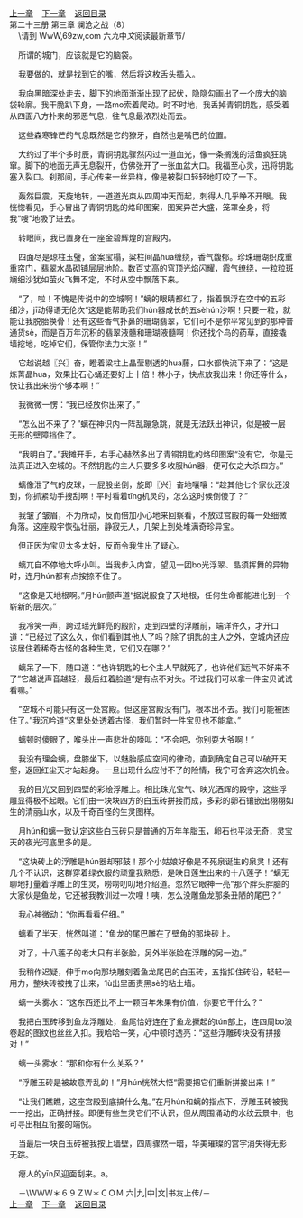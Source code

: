 
[上一章](https://github.com/xiaominghe2014/spider_book/blob/master/book/知北游/第299章.md)&nbsp;&nbsp;&nbsp;&nbsp;[下一章](https://github.com/xiaominghe2014/spider_book/blob/master/book/知北游/第301章.md)&nbsp;&nbsp;&nbsp;&nbsp;[返回目录](https://github.com/xiaominghe2014/spider_book/blob/master/book/知北游/README.md)
<br /> 第二十三册 第三章 澜沧之战（8）<br />
        \请到 WwW,69zw,com 六*九*中*文*阅读最新章节/

    所谓的城门，应该就是它的脑袋。

    我要做的，就是找到它的嘴，然后将这枚舌头插入。

    我向黑暗深处走去，脚下的地面渐渐出现了起伏，隐隐勾画出了一个庞大的脑袋轮廓。我干脆趴下身，一路mo索着爬动。时不时地，我丢掉青铜钥匙，感受着从四面八方扑来的邪恶气息，往气息最浓烈处而去。

    这些森寒锋芒的气息既然是它的獠牙，自然也是嘴巴的位置。

    大约过了半个多时辰，青铜钥匙骤然闪过一道血光，像一条搁浅的活鱼疯狂跳窜。脚下的地面无声无息裂开，仿佛张开了一张血盆大口。我福至心灵，迅将钥匙塞入裂口。刹那间，手心传来一丝异样，像是被裂口轻轻地叮咬了一下。

    轰然巨震，天旋地转，一道道光束从四周冲天而起，刺得人几乎睁不开眼。我恍惚看见，手心冒出了青铜钥匙的烙印图案，图案异芒大盛，笼罩全身，将我“嗖”地吸了进去。

    转眼间，我已置身在一座金碧辉煌的宫殿内。

    四面尽是琼柱玉璧，金案宝榻，粱柱间晶hua缠绕，香气馥郁。珍珠珊瑚织成重重帘门，翡翠水晶砌铺层层地阶。数百丈高的穹顶光焰闪耀，霞气缭绕，一粒粒斑斓细沙犹如萤火飞舞不定，不时从空中飘落下来。

    “了，啦！不愧是传说中的空城啊！”螭的眼睛都红了，指着飘浮在空中的五彩细沙，jī动得语无伦次“这是能帮助我们hún器成长的五sèhún沙啊！只要一粒，就能让我脱胎换骨！还有这些香气扑鼻的珊瑚翡翠，它们可不是你平常见到的那种普通货sè，而是百万年沉积的翡翠液髓和珊瑚液髓啊！你还找个鸟的药草，直接撬墙挖地，吃掉它们，保管你法力大涨！”

    它越说越〖兴〗奋，瞪着粱柱上晶莹剔透的hua藤，口水都快流下来了：“这是炼菁晶hua，效果比石心蛹还要好上十倍！林小子，快点放我出来！你还等什么，快让我出来捞个够本啊！”

    我微微一愣：“我已经放你出来了。”

    “怎么出不来了？”螭在神识内一阵乱蹦急跳，就是无法跃出神识，似是被一层无形的壁障挡住了。

    “我明白了。”我摊开手，右手心赫然多出了青铜钥匙的烙印图案“没有它，你是无法真正进入空城的。不然钥匙的主人只要多多收服hún器，便可仗之大杀四方。”

    螭像泄了气的皮球，一屁股坐倒，旋即〖兴〗奋地嚷嚷：“趁其他七个家伙还没到，你抓紧动手搜刮啊！平时看着tǐng机灵的，怎么这时候倒傻了？”

    我皱了皱眉，不为所动，反而倍加小心地来回察看，不放过宫殿的每一处细微角落。这座殿宇恢弘壮丽，静寂无人，几架上到处堆满奇珍异宝。

    但正因为宝贝太多太好，反而令我生出了疑心。

    螭兀自不停地大呼小叫。当我步入内宫，望见一团bo光浮翠、晶须挥舞的异物时，连月hún都有点按捺不住了。

    “这像是天地根啊。”月hún颤声道“据说服食了天地根，任何生命都能进化到一个崭新的层次。”

    我冷笑一声，跨过瑶光鲜亮的殿阶，走到四壁的浮雕前，端详许久，才开口道：“已经过了这么久，你们看到其他人了吗？除了钥匙的主人之外，空城内还应该居住着稀奇古怪的各种生灵，它们又在哪？”

    螭呆了一下，随口道：“也许钥匙的七个主人早就死了，也许他们运气不好来不了”它越说声音越轻，最后红着脸道“是有点不对头。不过我们可以拿一件宝贝试试看嘛。”

    “空城不可能只有这一处宫殿。但这座宫殿没有门，根本出不去。我们可能被困住了。”我沉吟道“这里处处透着古怪，我们暂时一件宝贝也不能拿。”

    螭顿时傻眼了，喉头出一声悲壮的嚎叫：“不会吧，你别耍大爷啊！”

    我没有理会螭，盘膝坐下，以魅胎感应空间的律动，直到确定自己可以破开天壑，返回红尘天才站起身。一旦出现什么应付不了的险情，我宁可舍弃这次机会。

    我的目光又回到四壁的彩绘浮雕上。相比珠光宝气、映光洒辉的殿宇，这些浮雕显得极不起眼。它们由一块块四方的白玉砖拼接而成，多彩的卵石镶嵌出栩栩如生的清丽山水，以及千奇百怪的生灵图样。

    月hún和螭一致认定这些白玉砖只是普通的万年羊脂玉，卵石也平淡无奇，灵宝天的夜光河底里多的是。

    “这块砖上的浮雕是hún器却邪鼓！那个小姑娘好像是不死泉诞生的泉灵！还有几个不认识，这群穿着绿衣服的顽童我熟悉，是映日莲生出来的十八莲子！”螭无聊地打量着浮雕上的生灵，唠唠叨叨地介绍道。忽然它眼神一亮“那个胖头胖脑的大家伙是鱼龙，它还被我教训过一次哩！咦，怎么没雕鱼龙那条丑陋的尾巴？”

    我心神微动：“你再看看仔细。”

    螭看了半天，恍然叫道：“鱼龙的尾巴雕在了壁角的那块砖上。

    对了，十八莲子的老大只有半张脸，另外半张脸在浮雕的另一边。”

    我稍作迟疑，伸手mo向那块雕刻着鱼龙尾巴的白玉砖，五指扣住砖沿，轻轻一用力，整块砖被拽了出来，1ù出里面责黑sè的粘土墙。

    螭一头雾水：“这东西还比不上一颗百年朱果有价值，你要它干什么？”

    我把白玉砖移到鱼龙浮雕处，鱼尾恰好连在了鱼龙撅起的tún部上，连四周bo浪卷起的图纹也丝丝入扣。我哈哈一笑，心中顿时透亮：“这些浮雕砖块没有拼接对！”

    螭一头雾水：“那和你有什么关系？”

    “浮雕玉砖是被故意弄乱的！”月hún恍然大悟“需要把它们重新拼接出来！”

    “让我们瞧瞧，这座宫殿到底搞什么鬼。”在月hún和螭的指点下，浮雕玉砖被我一一挖出，正确拼接。即便有些生灵它们不认识，但从周围涌动的水纹云景中，也可寻出相互衔接的端倪。

    当最后一块白玉砖被我按上墙壁，四周骤然一暗，华美璀璨的宫宇消失得无影无踪。

    瘪人的yīn风迎面刮来。a。

    －\ＷＷＷ＊６９ＺＷ＊ＣＯＭ 六|九|中|文|书友上传/－
  <br />
[上一章](https://github.com/xiaominghe2014/spider_book/blob/master/book/知北游/第299章.md)&nbsp;&nbsp;&nbsp;&nbsp;[下一章](https://github.com/xiaominghe2014/spider_book/blob/master/book/知北游/第301章.md)&nbsp;&nbsp;&nbsp;&nbsp;[返回目录](https://github.com/xiaominghe2014/spider_book/blob/master/book/知北游/README.md)
